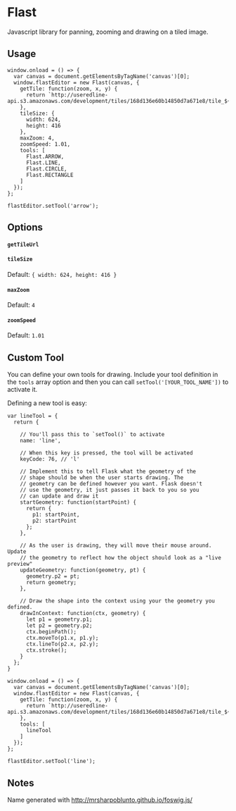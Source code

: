 # Flast

Javascript library for panning, zooming and drawing on a tiled image.


## Usage

    window.onload = () => {
      var canvas = document.getElementsByTagName('canvas')[0];
      window.flastEditor = new Flast(canvas, {
        getTile: function(zoom, x, y) {
          return `http://useredline-api.s3.amazonaws.com/development/tiles/168d136e60b14850d7a671e8/tile_${zoom}_${x}x${y}.jpg`;
        },
        tileSize: {
          width: 624,
          height: 416
        },
        maxZoom: 4,
        zoomSpeed: 1.01,
        tools: [
          Flast.ARROW,
          Flast.LINE,
          Flast.CIRCLE,
          Flast.RECTANGLE
        ]
      });
    };

    flastEditor.setTool('arrow');

## Options

#### `getTileUrl`


#### `tileSize`

Default: `{ width: 624, height: 416 }`

#### `maxZoom`

Default: `4`

#### `zoomSpeed`

Default: `1.01`

## Custom Tool

You can define your own tools for drawing. Include your tool definition in
the `tools` array option and then you can call `setTool('[YOUR_TOOL_NAME'])` to
activate it.

Defining a new tool is easy:

    var lineTool = {
      return {

        // You'll pass this to `setTool()` to activate
        name: 'line',

        // When this key is pressed, the tool will be activated
        keyCode: 76, // 'l'

        // Implement this to tell Flask what the geometry of the
        // shape should be when the user starts drawing. The
        // geometry can be defined however you want. Flask doesn't
        // use the geometry, it just passes it back to you so you
        // can update and draw it
        startGeometry: function(startPoint) {
          return {
            p1: startPoint,
            p2: startPoint
          };
        },

        // As the user is drawing, they will move their mouse around. Update
        // the geometry to reflect how the object should look as a "live preview"
        updateGeometry: function(geometry, pt) {
          geometry.p2 = pt;
          return geometry;
        },

        // Draw the shape into the context using your the geometry you defined.
        drawInContext: function(ctx, geometry) {
          let p1 = geometry.p1;
          let p2 = geometry.p2;
          ctx.beginPath();
          ctx.moveTo(p1.x, p1.y);
          ctx.lineTo(p2.x, p2.y);
          ctx.stroke();
        }
      };
    }

    window.onload = () => {
      var canvas = document.getElementsByTagName('canvas')[0];
      window.flastEditor = new Flast(canvas, {
        getTile: function(zoom, x, y) {
          return `http://useredline-api.s3.amazonaws.com/development/tiles/168d136e60b14850d7a671e8/tile_${zoom}_${x}x${y}.jpg`;
        },
        tools: [
          lineTool
        ]
      });
    };

    flastEditor.setTool('line');

## Notes

Name generated with http://mrsharpoblunto.github.io/foswig.js/
